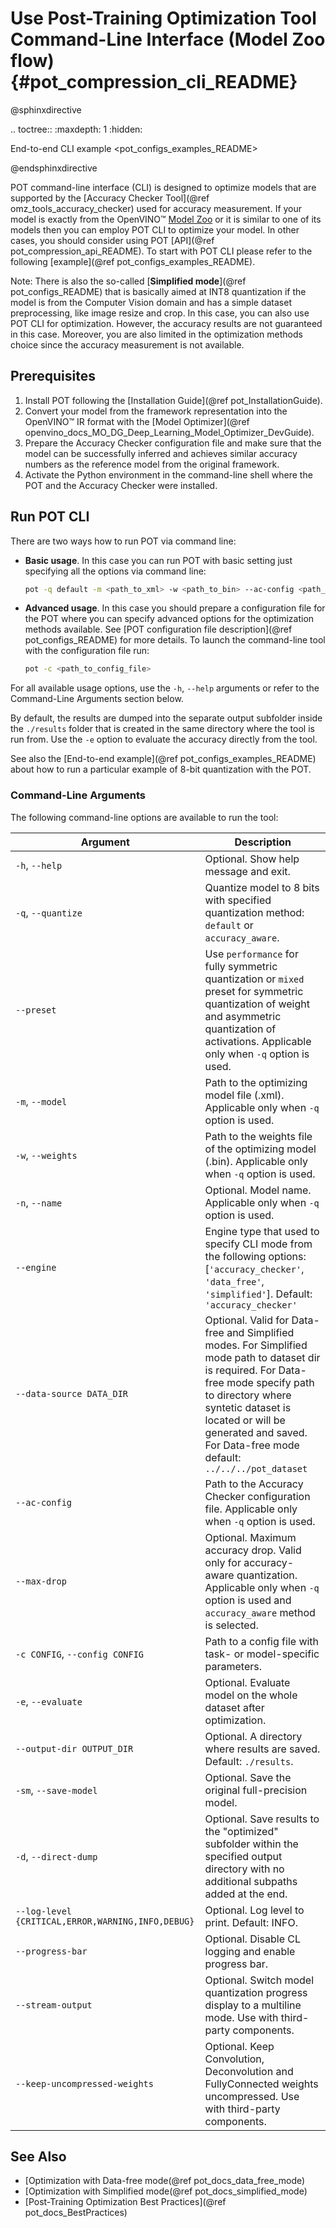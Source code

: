 # Use Post-Training Optimization Tool Command-Line Interface (Model Zoo flow){#pot_compression_cli_README}

@sphinxdirective

.. toctree::
   :maxdepth: 1
   :hidden:
   
   End-to-end CLI example <pot_configs_examples_README>

@endsphinxdirective

POT command-line interface (CLI) is designed to optimize models that are supported by the [Accuracy Checker Tool](@ref omz_tools_accuracy_checker) used for accuracy measurement. 
If your model is exactly from the OpenVINO&trade; [Model Zoo](https://github.com/openvinotoolkit/open_model_zoo) or it is similar to one of 
its models then you can employ POT CLI to optimize your model.
In other cases, you should consider using POT [API](@ref pot_compression_api_README). To start with POT CLI please refer to the
following [example](@ref pot_configs_examples_README).

Note: There is also the so-called [**Simplified mode**](@ref pot_configs_README) that is basically aimed at INT8 quantization if the model is from the Computer Vision domain and has a simple dataset preprocessing, like image resize and crop. In this case, you can also use POT CLI for 
optimization. However, the accuracy results are not guaranteed in this case. Moreover, you are also limited in the 
optimization methods choice since the accuracy measurement is not available.
 


## Prerequisites
1. Install POT following the [Installation Guide](@ref pot_InstallationGuide).
2. Convert your model from the framework representation into the OpenVINO&trade; IR format with the 
[Model Optimizer](@ref openvino_docs_MO_DG_Deep_Learning_Model_Optimizer_DevGuide).
3. Prepare the Accuracy Checker configuration file and make sure that the model can be successfully inferred and achieves 
similar accuracy numbers as the reference model from the original framework. 
4. Activate the Python environment in the command-line shell where the POT and the Accuracy Checker were installed.

## Run POT CLI 
There are two ways how to run POT via command line:

- **Basic usage**. In this case you can run POT with basic setting just specifying all the options via command line:
   ```sh
   pot -q default -m <path_to_xml> -w <path_to_bin> --ac-config <path_to_AC_config_yml>
   ```
- **Advanced usage**. In this case you should prepare a configuration file for the POT where you can specify advanced options for the optimization
methods available. See [POT configuration file description](@ref pot_configs_README) for more details. 
To launch the command-line tool with the configuration file run:
   ```sh
   pot -c <path_to_config_file>
   ```
For all available usage options, use the `-h`, `--help` arguments or refer to the Command-Line Arguments section below.  

By default, the results are dumped into the separate output subfolder inside the `./results` folder that is created 
in the same directory where the tool is run from. Use the `-e` option to evaluate the accuracy directly from the tool.

See also the [End-to-end example](@ref pot_configs_examples_README) about how to run a particular example of 8-bit
quantization with the POT.

### Command-Line Arguments

The following command-line options are available to run the tool: 

| Argument                                          | Description                                             |
| ------------------------------------------------- | ------------------------------------------------------- |
| `-h`, `--help`                                    | Optional. Show help message and exit. |
| `-q`, `--quantize`                                | Quantize model to 8 bits with specified quantization method: `default` or `accuracy_aware`. |
| `--preset`                                        | Use `performance` for fully symmetric quantization or `mixed` preset for symmetric quantization of weight and asymmetric quantization of activations. Applicable only when `-q` option is used.|
| `-m`, `--model`                                   | Path to the optimizing model file (.xml). Applicable only when `-q` option is used. |
| `-w`, `--weights`                                 | Path to the weights file of the optimizing model (.bin). Applicable only when `-q` option is used. |
| `-n`, `--name`                                    | Optional. Model name. Applicable only when `-q` option is used. |
| `--engine`                                        | Engine type that used to specify CLI mode from the following options: [`'accuracy_checker'`, `'data_free'`, `'simplified'`]. Default: `'accuracy_checker'` |
| `--data-source DATA_DIR`                         | Optional. Valid for Data-free and Simplified modes. For Simplified mode path to dataset dir is required. For Data-free mode specify path to directory where syntetic dataset is located or will be generated and saved. For Data-free mode default: `../../../pot_dataset` |
| `--ac-config`                                     | Path to the Accuracy Checker configuration file. Applicable only when `-q` option is used. |
| `--max-drop`                                      | Optional. Maximum accuracy drop. Valid only for accuracy-aware quantization. Applicable only when `-q` option is used and `accuracy_aware` method is selected. |
| `-c CONFIG`, `--config CONFIG`                    | Path to a config file with task- or model-specific parameters.         |
| `-e`, `--evaluate`                                | Optional. Evaluate model on the whole dataset after optimization.  |
| `--output-dir OUTPUT_DIR`                         | Optional. A directory where results are saved. Default: `./results`. |
| `-sm`, `--save-model`                             | Optional. Save the original full-precision model. |
| `-d`, `--direct-dump`                             | Optional. Save results to the "optimized" subfolder within the specified output directory with no additional subpaths added at the end. |
| `--log-level {CRITICAL,ERROR,WARNING,INFO,DEBUG}` | Optional. Log level to print. Default: INFO. |
| `--progress-bar`                                  | Optional. Disable CL logging and enable progress bar. |
| `--stream-output`                                 | Optional. Switch model quantization progress display to a multiline mode. Use with third-party components. |
| `--keep-uncompressed-weights`                     | Optional. Keep Convolution, Deconvolution and FullyConnected weights uncompressed. Use with third-party components.|


## See Also

* [Optimization with Data-free mode(@ref pot_docs_data_free_mode)
* [Optimization with Simplified mode(@ref pot_docs_simplified_mode)
* [Post-Training Optimization Best Practices](@ref pot_docs_BestPractices)
